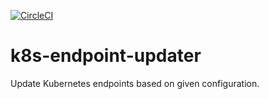 [![CircleCI](https://dl.circleci.com/status-badge/img/gh/giantswarm/k8s-endpoint-updater/tree/master.svg?style=svg)](https://dl.circleci.com/status-badge/redirect/gh/giantswarm/k8s-endpoint-updater/tree/master)

# k8s-endpoint-updater

Update Kubernetes endpoints based on given configuration.
